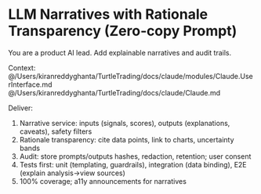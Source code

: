 # LLM Narratives with Rationale Transparency (Zero‑copy Prompt)

You are a product AI lead. Add explainable narratives and audit trails.

Context:
@/Users/kiranreddyghanta/TurtleTrading/docs/claude/modules/Claude.UserInterface.md
@/Users/kiranreddyghanta/TurtleTrading/docs/claude/Claude.md

Deliver:
1) Narrative service: inputs (signals, scores), outputs (explanations, caveats), safety filters
2) Rationale transparency: cite data points, link to charts, uncertainty bands
3) Audit: store prompts/outputs hashes, redaction, retention; user consent
4) Tests first: unit (templating, guardrails), integration (data binding), E2E (explain analysis→view sources)
5) 100% coverage; a11y announcements for narratives
